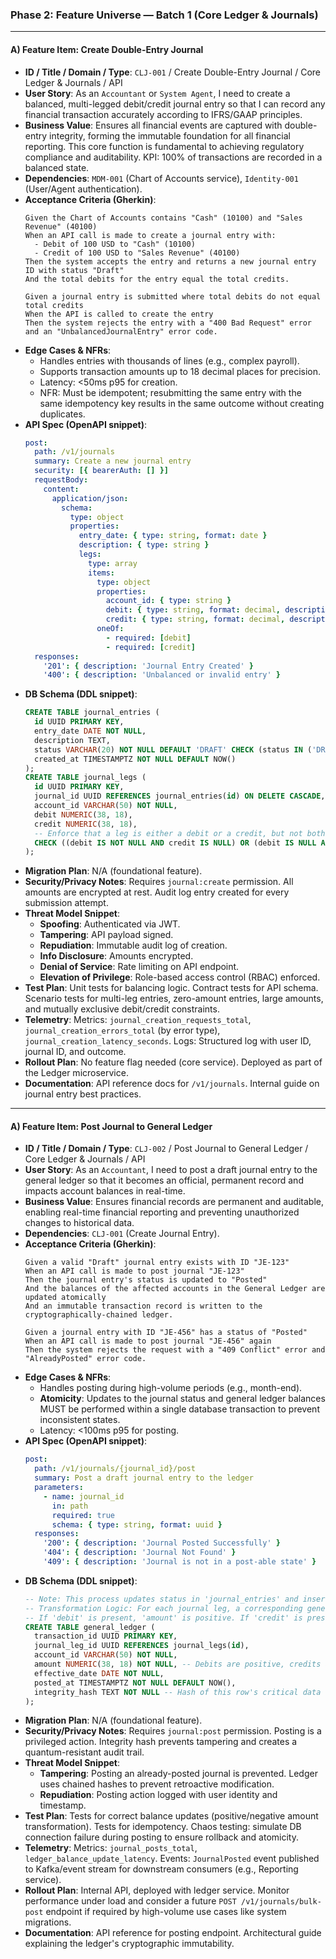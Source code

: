 
### **Phase 2: Feature Universe — Batch 1 (Core Ledger & Journals)**

---

#### **A) Feature Item: Create Double-Entry Journal**

*   **ID / Title / Domain / Type**: `CLJ-001` / Create Double-Entry Journal / Core Ledger & Journals / API
*   **User Story**: As an `Accountant` or `System Agent`, I need to create a balanced, multi-legged debit/credit journal entry so that I can record any financial transaction accurately according to IFRS/GAAP principles.
*   **Business Value**: Ensures all financial events are captured with double-entry integrity, forming the immutable foundation for all financial reporting. This core function is fundamental to achieving regulatory compliance and auditability. KPI: 100% of transactions are recorded in a balanced state.
*   **Dependencies**: `MDM-001` (Chart of Accounts service), `Identity-001` (User/Agent authentication).
*   **Acceptance Criteria (Gherkin)**:
    ```gherkin
    Given the Chart of Accounts contains "Cash" (10100) and "Sales Revenue" (40100)
    When an API call is made to create a journal entry with:
      - Debit of 100 USD to "Cash" (10100)
      - Credit of 100 USD to "Sales Revenue" (40100)
    Then the system accepts the entry and returns a new journal entry ID with status "Draft"
    And the total debits for the entry equal the total credits.

    Given a journal entry is submitted where total debits do not equal total credits
    When the API is called to create the entry
    Then the system rejects the entry with a "400 Bad Request" error and an "UnbalancedJournalEntry" error code.
    ```
*   **Edge Cases & NFRs**:
    *   Handles entries with thousands of lines (e.g., complex payroll).
    *   Supports transaction amounts up to 18 decimal places for precision.
    *   Latency: <50ms p95 for creation.
    *   NFR: Must be idempotent; resubmitting the same entry with the same idempotency key results in the same outcome without creating duplicates.
*   **API Spec (OpenAPI snippet)**:
    ```yaml
    post:
      path: /v1/journals
      summary: Create a new journal entry
      security: [{ bearerAuth: [] }]
      requestBody:
        content:
          application/json:
            schema:
              type: object
              properties:
                entry_date: { type: string, format: date }
                description: { type: string }
                legs:
                  type: array
                  items:
                    type: object
                    properties:
                      account_id: { type: string }
                      debit: { type: string, format: decimal, description: "Debit amount. Must be exclusive of credit." }
                      credit: { type: string, format: decimal, description: "Credit amount. Must be exclusive of debit." }
                    oneOf:
                      - required: [debit]
                      - required: [credit]
      responses:
        '201': { description: 'Journal Entry Created' }
        '400': { description: 'Unbalanced or invalid entry' }
    ```
*   **DB Schema (DDL snippet)**:
    ```sql
    CREATE TABLE journal_entries (
      id UUID PRIMARY KEY,
      entry_date DATE NOT NULL,
      description TEXT,
      status VARCHAR(20) NOT NULL DEFAULT 'DRAFT' CHECK (status IN ('DRAFT', 'POSTED', 'REVERSED')),
      created_at TIMESTAMPTZ NOT NULL DEFAULT NOW()
    );
    CREATE TABLE journal_legs (
      id UUID PRIMARY KEY,
      journal_id UUID REFERENCES journal_entries(id) ON DELETE CASCADE,
      account_id VARCHAR(50) NOT NULL,
      debit NUMERIC(38, 18),
      credit NUMERIC(38, 18),
      -- Enforce that a leg is either a debit or a credit, but not both or neither.
      CHECK ((debit IS NOT NULL AND credit IS NULL) OR (debit IS NULL AND credit IS NOT NULL))
    );
    ```
*   **Migration Plan**: N/A (foundational feature).
*   **Security/Privacy Notes**: Requires `journal:create` permission. All amounts are encrypted at rest. Audit log entry created for every submission attempt.
*   **Threat Model Snippet**:
    *   **Spoofing**: Authenticated via JWT.
    *   **Tampering**: API payload signed.
    *   **Repudiation**: Immutable audit log of creation.
    *   **Info Disclosure**: Amounts encrypted.
    *   **Denial of Service**: Rate limiting on API endpoint.
    *   **Elevation of Privilege**: Role-based access control (RBAC) enforced.
*   **Test Plan**: Unit tests for balancing logic. Contract tests for API schema. Scenario tests for multi-leg entries, zero-amount entries, large amounts, and mutually exclusive debit/credit constraints.
*   **Telemetry**: Metrics: `journal_creation_requests_total`, `journal_creation_errors_total` (by error type), `journal_creation_latency_seconds`. Logs: Structured log with user ID, journal ID, and outcome.
*   **Rollout Plan**: No feature flag needed (core service). Deployed as part of the Ledger microservice.
*   **Documentation**: API reference docs for `/v1/journals`. Internal guide on journal entry best practices.

---

#### **A) Feature Item: Post Journal to General Ledger**

*   **ID / Title / Domain / Type**: `CLJ-002` / Post Journal to General Ledger / Core Ledger & Journals / API
*   **User Story**: As an `Accountant`, I need to post a draft journal entry to the general ledger so that it becomes an official, permanent record and impacts account balances in real-time.
*   **Business Value**: Ensures financial records are permanent and auditable, enabling real-time financial reporting and preventing unauthorized changes to historical data.
*   **Dependencies**: `CLJ-001` (Create Journal Entry).
*   **Acceptance Criteria (Gherkin)**:
    ```gherkin
    Given a valid "Draft" journal entry exists with ID "JE-123"
    When an API call is made to post journal "JE-123"
    Then the journal entry's status is updated to "Posted"
    And the balances of the affected accounts in the General Ledger are updated atomically
    And an immutable transaction record is written to the cryptographically-chained ledger.

    Given a journal entry with ID "JE-456" has a status of "Posted"
    When an API call is made to post journal "JE-456" again
    Then the system rejects the request with a "409 Conflict" error and "AlreadyPosted" error code.
    ```
*   **Edge Cases & NFRs**:
    *   Handles posting during high-volume periods (e.g., month-end).
    *   **Atomicity**: Updates to the journal status and general ledger balances MUST be performed within a single database transaction to prevent inconsistent states.
    *   Latency: <100ms p95 for posting.
*   **API Spec (OpenAPI snippet)**:
    ```yaml
    post:
      path: /v1/journals/{journal_id}/post
      summary: Post a draft journal entry to the ledger
      parameters:
        - name: journal_id
          in: path
          required: true
          schema: { type: string, format: uuid }
      responses:
        '200': { description: 'Journal Posted Successfully' }
        '404': { description: 'Journal Not Found' }
        '409': { description: 'Journal is not in a post-able state' }
    ```
*   **DB Schema (DDL snippet)**:
    ```sql
    -- Note: This process updates status in 'journal_entries' and inserts into 'general_ledger'.
    -- Transformation Logic: For each journal leg, a corresponding general_ledger row is created.
    -- If 'debit' is present, 'amount' is positive. If 'credit' is present, 'amount' is negative.
    CREATE TABLE general_ledger (
      transaction_id UUID PRIMARY KEY,
      journal_leg_id UUID REFERENCES journal_legs(id),
      account_id VARCHAR(50) NOT NULL,
      amount NUMERIC(38, 18) NOT NULL, -- Debits are positive, credits are negative.
      effective_date DATE NOT NULL,
      posted_at TIMESTAMPTZ NOT NULL DEFAULT NOW(),
      integrity_hash TEXT NOT NULL -- Hash of this row's critical data + previous row's integrity_hash for this account.
    );
    ```
*   **Migration Plan**: N/A (foundational feature).
*   **Security/Privacy Notes**: Requires `journal:post` permission. Posting is a privileged action. Integrity hash prevents tampering and creates a quantum-resistant audit trail.
*   **Threat Model Snippet**:
    *   **Tampering**: Posting an already-posted journal is prevented. Ledger uses chained hashes to prevent retroactive modification.
    *   **Repudiation**: Posting action logged with user identity and timestamp.
*   **Test Plan**: Tests for correct balance updates (positive/negative amount transformation). Tests for idempotency. Chaos testing: simulate DB connection failure during posting to ensure rollback and atomicity.
*   **Telemetry**: Metrics: `journal_posts_total`, `ledger_balance_update_latency`. Events: `JournalPosted` event published to Kafka/event stream for downstream consumers (e.g., Reporting service).
*   **Rollout Plan**: Internal API, deployed with ledger service. Monitor performance under load and consider a future `POST /v1/journals/bulk-post` endpoint if required by high-volume use cases like system migrations.
*   **Documentation**: API reference for posting endpoint. Architectural guide explaining the ledger's cryptographic immutability.
